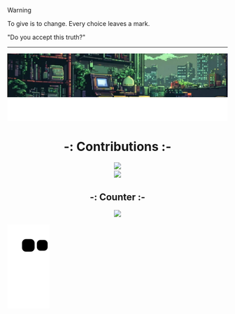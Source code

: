 > [!WARNING]  
> To give is to change. Every choice leaves a mark.  
>  
> "Do you accept this truth?"  

---


<img src="https://raw.githubusercontent.com/Jevil36239/Jevil36239/main/ezgif.com-resize.jpg"/>
<br>

<img src="banners.svg">

<h1 align="center"> -: Contributions :- </h1>
<p align="center">
  <a href="#">
    <img src="http://github-readme-streak-stats.herokuapp.com?user=Jevil36239&theme=radical">
  </a>
  <br>
  <a href="#">
    <img src="https://activity-graph.herokuapp.com/graph?username=Jevil36239&theme=react-dark&hide_border=true">
  </a>
</p>
<h2 align="center">-: Counter :- </h2>
<p align="center">
  <a href="https://github.com/ESKYoung/shields-io-visitor-counter" target="_blank">
  <img src="https://shields-io-visitor-counter.herokuapp.com/badge?page=jevil36239&style=for-the-badge">
<a>
  
  <a href="#" target="_blank"><img src="https://github.com/rafaballerini/rafaballerini/blob/output/github-contribution-grid-snake.svg" alt="sneke"></a>
</p>

